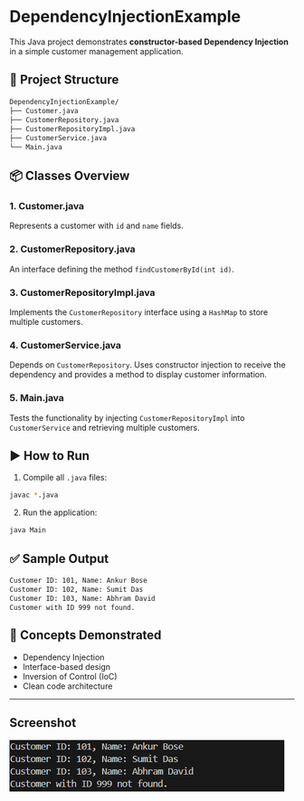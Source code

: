 
# DependencyInjectionExample

This Java project demonstrates **constructor-based Dependency Injection** in a simple customer management application.

## 📁 Project Structure

```
DependencyInjectionExample/
├── Customer.java
├── CustomerRepository.java
├── CustomerRepositoryImpl.java
├── CustomerService.java
└── Main.java
```

## 📦 Classes Overview

### 1. Customer.java
Represents a customer with `id` and `name` fields.

### 2. CustomerRepository.java
An interface defining the method `findCustomerById(int id)`.

### 3. CustomerRepositoryImpl.java
Implements the `CustomerRepository` interface using a `HashMap` to store multiple customers.

### 4. CustomerService.java
Depends on `CustomerRepository`. Uses constructor injection to receive the dependency and provides a method to display customer information.

### 5. Main.java
Tests the functionality by injecting `CustomerRepositoryImpl` into `CustomerService` and retrieving multiple customers.

## ▶️ How to Run

1. Compile all `.java` files:
```bash
javac *.java
```

2. Run the application:
```bash
java Main
```

## ✅ Sample Output
```
Customer ID: 101, Name: Ankur Bose
Customer ID: 102, Name: Sumit Das
Customer ID: 103, Name: Abhram David
Customer with ID 999 not found.
```

## 🧠 Concepts Demonstrated
- Dependency Injection
- Interface-based design
- Inversion of Control (IoC)
- Clean code architecture

---

## Screenshot
![Output 1](screenshots/output.png)